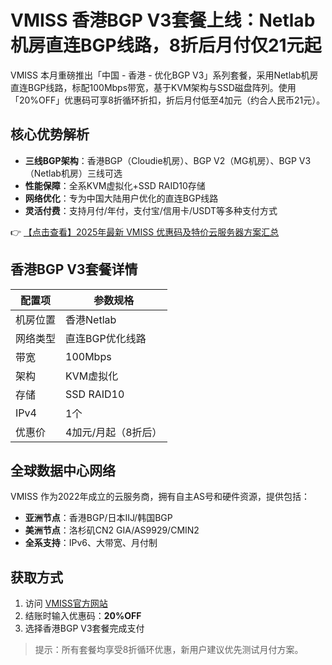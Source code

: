 # VMISS 香港BGP V3套餐上线：Netlab机房直连BGP线路，8折后月付仅21元起

VMISS 本月重磅推出「中国 - 香港 - 优化BGP V3」系列套餐，采用Netlab机房直连BGP线路，标配100Mbps带宽，基于KVM架构与SSD磁盘阵列。使用「20%OFF」优惠码可享8折循环折扣，折后月付低至4加元（约合人民币21元）。

## 核心优势解析

- **三线BGP架构**：香港BGP（Cloudie机房）、BGP V2（MG机房）、BGP V3（Netlab机房）三线可选
- **性能保障**：全系KVM虚拟化+SSD RAID10存储
- **网络优化**：专为中国大陆用户优化的直连BGP线路
- **灵活付费**：支持月付/年付，支付宝/信用卡/USDT等多种支付方式

👉 [【点击查看】2025年最新 VMISS 优惠码及特价云服务器方案汇总](https://bit.ly/Vmiss)

## 香港BGP V3套餐详情

| 配置项       | 参数规格               |
|--------------|-----------------------|
| 机房位置     | 香港Netlab            |
| 网络类型     | 直连BGP优化线路       |
| 带宽         | 100Mbps               |
| 架构         | KVM虚拟化             |
| 存储         | SSD RAID10            |
| IPv4         | 1个                   |
| 优惠价       | 4加元/月起（8折后）   |

## 全球数据中心网络

VMISS 作为2022年成立的云服务商，拥有自主AS号和硬件资源，提供包括：
- **亚洲节点**：香港BGP/日本IIJ/韩国BGP
- **美洲节点**：洛杉矶CN2 GIA/AS9929/CMIN2
- **全系支持**：IPv6、大带宽、月付制

## 获取方式

1. 访问 [VMISS官方网站](https://bit.ly/Vmiss)
2. 结账时输入优惠码：**20%OFF**
3. 选择香港BGP V3套餐完成支付

> 提示：所有套餐均享受8折循环优惠，新用户建议优先测试月付方案。